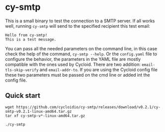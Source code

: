 # cy-smtp

This is a small binary to test the connection to a SMTP server.
If all works well, running `cy-smtp` will send to the specified recipient this test email:

```
Hello from cy-smtp!
This is a test message.
```

You can pass all the needed parameters on the command line, in this case check the help of the command, `cy-smtp --help`.
Or the `config.yaml` file to configure the behavior, the parameters in the YAML file are mostly compatible with the ones used by Cycloid.
There are two addition: `email-tls-skip-verify` and `email-addr-to`. If you are using the Cycloid config file these two parameters must be passed on the cmd line or added int the config file.


## Quick start

```
wget https://github.com/cycloidio/cy-smtp/releases/download/v0.2.1/cy-smtp-v0.2.1-linux-amd64.tar.gz
tar xf cy-smtp-v*-linux-amd64.tar.gz

./cy-smtp
```
